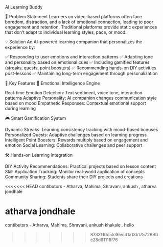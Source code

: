 AI Learning Buddy

🎯 Problem Statement
Learners on video-based platforms often face boredom, distraction, and a lack of emotional connection, leading to poor engagement and retention. Traditional platforms provide static experiences that don't adapt to individual learning styles, pace, or mood.

💡 Solution
An AI-powered learning companion that personalizes the experience by:

✅ Responding to user emotions and interaction patterns
✅ Adapting tone and personality based on emotional cues
✅ Including gamified features (streaks, quests, point boosters)
✅ Recommending hands-on DIY activities post-lessons
✅ Maintaining long-term engagement through personalization

🌟 Key Features
🧠 Emotional Intelligence Engine

Real-time Emotion Detection: Text sentiment, voice tone, interaction patterns
Adaptive Personality: AI companion changes communication style based on mood
Empathetic Responses: Contextual emotional support during learning

🎮 Smart Gamification System

Dynamic Streaks: Learning consistency tracking with mood-based bonuses
Personalized Quests: Adaptive challenges based on learning progress
Intelligent Point Boosters: Rewards multiply based on engagement and emotion
Social Learning: Collaborative challenges and peer support

🛠️ Hands-on Learning Integration

DIY Activity Recommendations: Practical projects based on lesson content
Skill Application Tracking: Monitor real-world application of concepts
Community Sharing: Students share their DIY projects and creations


<<<<<<< HEAD
contibutors - Atharva,  Mahima, Shravani, ankush , atharva jondhale

atharva  jondhale
=======
contibutors - Atharva,  Mahima, Shravani, ankush khakale..
hello
>>>>>>> 8733110c5536ecd1a13b17572890e28d81118f76
